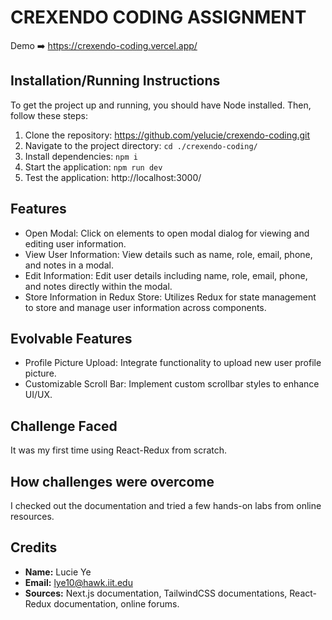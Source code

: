 # CREXENDO CODING ASSIGNMENT

Demo ➡️ https://crexendo-coding.vercel.app/

## Installation/Running Instructions
To get the project up and running, you should have Node installed. Then, follow these steps:
1. Clone the repository: https://github.com/yelucie/crexendo-coding.git
2. Navigate to the project directory: `cd ./crexendo-coding/`
3. Install dependencies: `npm i`
4. Start the application: `npm run dev`
5. Test the application: http://localhost:3000/

## Features
- Open Modal: Click on elements to open modal dialog for viewing and editing user information.
- View User Information: View details such as name, role, email, phone, and notes in a modal.
- Edit Information: Edit user details including name, role, email, phone, and notes directly within the modal.
- Store Information in Redux Store: Utilizes Redux for state management to store and manage user information across components.

## Evolvable Features
- Profile Picture Upload: Integrate functionality to upload new user profile picture.
- Customizable Scroll Bar: Implement custom scrollbar styles to enhance UI/UX.

## Challenge Faced
It was my first time using React-Redux from scratch.

## How challenges were overcome
I checked out the documentation and tried a few hands-on labs from online resources.

## Credits
- **Name:** Lucie Ye
- **Email:** lye10@hawk.iit.edu
- **Sources:** Next.js documentation, TailwindCSS documentations, React-Redux documentation, online forums.

